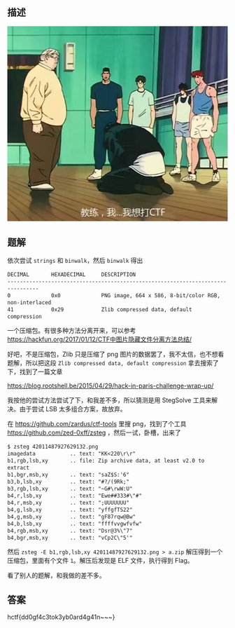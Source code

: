 ## 描述

![](./assets/Flag.png)

## 题解

依次尝试 `strings` 和 `binwalk`，然后 `binwalk` 得出

```
DECIMAL       HEXADECIMAL     DESCRIPTION
--------------------------------------------------------------------------------
0             0x0             PNG image, 664 x 586, 8-bit/color RGB, non-interlaced
41            0x29            Zlib compressed data, default compression
```

一个压缩包。有很多种方法分离开来，可以参考 https://hackfun.org/2017/01/12/CTF中图片隐藏文件分离方法总结/ 

好吧，不是压缩包，Zlib 只是压缩了 png 图片的数据罢了，我不太信，也不想看题解，所以把这段 `Zlib compressed data, default compression` 拿去搜索了下，找到了一篇文章

https://blog.rootshell.be/2015/04/29/hack-in-paris-challenge-wrap-up/

我按他的尝试方法尝试了下，和我差不多，所以猜测是用 StegSolve 工具来解决。由于尝试 LSB 太多组合方案，故放弃。

在 https://github.com/zardus/ctf-tools 里搜 png，找到了个工具 https://github.com/zed-0xff/zsteg ，然后一试，卧槽，出来了

```
$ zsteg 42011487927629132.png 
imagedata           .. text: "KK<220\r\r"
b1,rgb,lsb,xy       .. file: Zip archive data, at least v2.0 to extract
b1,bgr,msb,xy       .. text: "saZ$S:'6"
b3,b,lsb,xy         .. text: "#?/(9Rk;"
b3,rgb,lsb,xy       .. text: "~G#\rwW:U"
b4,r,lsb,xy         .. text: "Ewe##333#\"#"
b4,r,msb,xy         .. text: ";UUUUUUU"
b4,g,lsb,xy         .. text: "yffgfTS22"
b4,g,msb,xy         .. text: "gF87rqw@Bw"
b4,b,lsb,xy         .. text: "ffffvvgwfvfw"
b4,rgb,msb,xy       .. text: "Dsr@3%\"7"
b4,bgr,msb,xy       .. text: "vCp2C\"5'"
```

然后 `zsteg -E b1,rgb,lsb,xy 42011487927629132.png > a.zip` 解压得到一个压缩包，里面有个文件 `1`。解压后发现是 ELF 文件，执行得到 Flag。

看了别人的题解，和我做的差不多。

## 答案

hctf{dd0gf4c3tok3yb0ard4g41n~~~}
